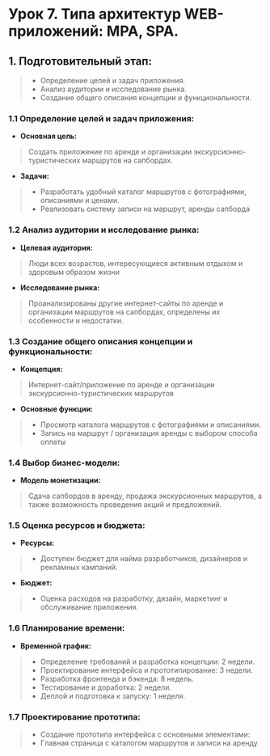 # Урок 7. Типа архитектур WEB-приложений: MPA, SPA.

## 1. Подготовительный этап: 
> - Определение целей и задач приложения.
> - Анализ аудитории и исследование рынка.
> - Создание общего описания концепции и функциональности.


### 1.1 **Определение целей и задач приложения:**

- **Основная цель:**
> Создать приложение по аренде и организации экскурсионно-туристических маршрутов на сапбордах. 
- **Задачи:**
> - Разработать удобный каталог маршрутов с фотографиями, описаниями и ценами.
> - Реализовать систему записи на маршрут, аренды сапборда

### 1.2 **Анализ аудитории и исследование рынка:** 
- **Целевая аудитория:**  
> Люди всех возрастов, интересующиеся активным отдыхом и здоровым образом жизни
- **Исследование рынка:**
>  Проанализированы другие интернет-сайты по аренде и организации маршрутов на сапбордах, определены их особенности и недостатки.

### 1.3 Создание общего описания концепции и функциональности:
- **Концепция:**
> Интернет-сайт/приложение по аренде и организации экскурсионно-туристических маршрутов
- **Основные функции:**
> - Просмотр каталога маршрутов с фотографиями и описаниями.
> - Запись на маршрут / организация аренды с выбором способа оплаты

### 1.4 Выбор бизнес-модели:
- **Модель монетизации:**
> Сдача сапбордов в аренду, продажа экскурсионных маршрутов, а также возможность проведения акций и предложений.

### 1.5 Оценка ресурсов и бюджета:
- **Ресурсы:**
> - Доступен бюджет для найма разработчиков, дизайнеров и рекламных кампаний.
- **Бюджет:**
> - Оценка расходов на разработку, дизайн, маркетинг и обслуживание приложения.

### 1.6 Планирование времени:
- **Временной график:**
> - Определение требований и разработка концепции: 2 недели.
> - Проектирование интерфейса и прототипирование: 3 недели.
> - Разработка фронтенда и бэкенда: 8 недель.
> - Тестирование и доработка: 2 недели.
> - Деплой и подготовка к запуску: 1 неделя.

### 1.7 Проектирование прототипа:
> - Создание прототипа интерфейса с основными элементами:
> - Главная страница с каталогом маршрутов и записи на аренду

